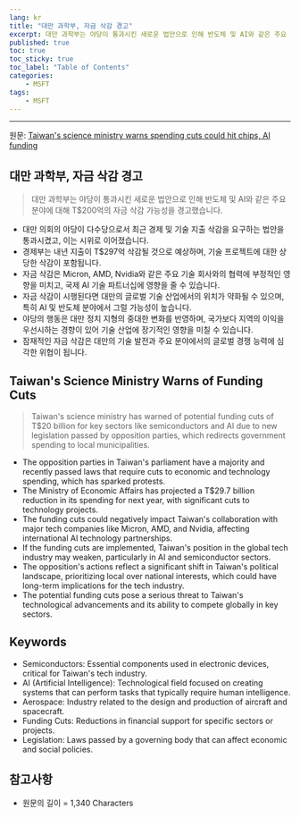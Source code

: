 ```yaml
---
lang: kr
title: "대만 과학부, 자금 삭감 경고"
excerpt: 대만 과학부는 야당이 통과시킨 새로운 법안으로 인해 반도체 및 AI와 같은 주요 분야에 대해 T$200억의 자금 삭감 가능성을 경고했습니다.
published: true
toc: true
toc_sticky: true
toc_label: "Table of Contents"
categories:
    - MSFT
tags:
    - MSFT
---
```


---

  원문: [Taiwan's science ministry warns spending cuts could hit chips, AI funding](https://www.investing.com/news/stock-market-news/taiwans-science-ministry-warns-spending-cuts-could-hit-chips-ai-funding-3789701)

## 대만 과학부, 자금 삭감 경고

> 대만 과학부는 야당이 통과시킨 새로운 법안으로 인해 반도체 및 AI와 같은 주요 분야에 대해 T$200억의 자금 삭감 가능성을 경고했습니다.


- 대만 의회의 야당이 다수당으로서 최근 경제 및 기술 지출 삭감을 요구하는 법안을 통과시켰고, 이는 시위로 이어졌습니다.
- 경제부는 내년 지출이 T$297억 삭감될 것으로 예상하며, 기술 프로젝트에 대한 상당한 삭감이 포함됩니다.
- 자금 삭감은 Micron, AMD, Nvidia와 같은 주요 기술 회사와의 협력에 부정적인 영향을 미치고, 국제 AI 기술 파트너십에 영향을 줄 수 있습니다.
- 자금 삭감이 시행된다면 대만의 글로벌 기술 산업에서의 위치가 약화될 수 있으며, 특히 AI 및 반도체 분야에서 그럴 가능성이 높습니다.
- 야당의 행동은 대만 정치 지형의 중대한 변화를 반영하며, 국가보다 지역의 이익을 우선시하는 경향이 있어 기술 산업에 장기적인 영향을 미칠 수 있습니다.
- 잠재적인 자금 삭감은 대만의 기술 발전과 주요 분야에서의 글로벌 경쟁 능력에 심각한 위협이 됩니다.

## Taiwan's Science Ministry Warns of Funding Cuts

> Taiwan's science ministry has warned of potential funding cuts of T$20 billion for key sectors like semiconductors and AI due to new legislation passed by opposition parties, which redirects government spending to local municipalities.


- The opposition parties in Taiwan's parliament have a majority and recently passed laws that require cuts to economic and technology spending, which has sparked protests.
- The Ministry of Economic Affairs has projected a T$29.7 billion reduction in its spending for next year, with significant cuts to technology projects.
- The funding cuts could negatively impact Taiwan's collaboration with major tech companies like Micron, AMD, and Nvidia, affecting international AI technology partnerships.
- If the funding cuts are implemented, Taiwan's position in the global tech industry may weaken, particularly in AI and semiconductor sectors.
- The opposition's actions reflect a significant shift in Taiwan's political landscape, prioritizing local over national interests, which could have long-term implications for the tech industry.
- The potential funding cuts pose a serious threat to Taiwan's technological advancements and its ability to compete globally in key sectors.

## Keywords

- Semiconductors: Essential components used in electronic devices, critical for Taiwan's tech industry.
- AI (Artificial Intelligence): Technological field focused on creating systems that can perform tasks that typically require human intelligence.
- Aerospace: Industry related to the design and production of aircraft and spacecraft.
- Funding Cuts: Reductions in financial support for specific sectors or projects.
- Legislation: Laws passed by a governing body that can affect economic and social policies.

## 참고사항

- 원문의 길이 = 1,340 Characters

